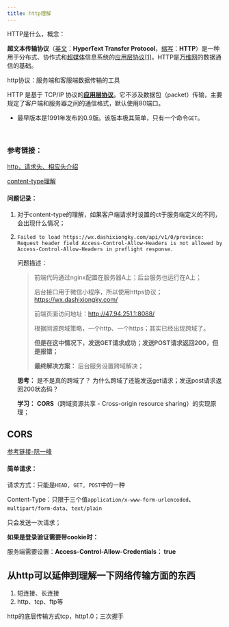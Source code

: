 ```yaml
---
title: http理解
---
```




HTTP是什么，概念：

**超文本传输协议**（[英文](https://zh.wikipedia.org/wiki/%E8%8B%B1%E6%96%87)：**HyperText Transfer Protocol**，[缩写](https://zh.wikipedia.org/wiki/%E7%B8%AE%E5%AF%AB)：**HTTP**）是一种用于分布式、协作式和[超媒体](https://zh.wikipedia.org/w/index.php?title=%E8%B6%85%E5%AA%92%E9%AB%94&action=edit&redlink=1)信息系统的[应用层协议](https://zh.wikipedia.org/wiki/%E5%BA%94%E7%94%A8%E5%B1%82)[[1\]](https://zh.wikipedia.org/wiki/%E8%B6%85%E6%96%87%E6%9C%AC%E4%BC%A0%E8%BE%93%E5%8D%8F%E8%AE%AE#cite_note-ietf2616-1)。HTTP是[万维网](https://zh.wikipedia.org/wiki/%E5%85%A8%E7%90%83%E8%B3%87%E8%A8%8A%E7%B6%B2)的数据通信的基础。

http协议：服务端和客服端数据传输的工具

HTTP 是基于 TCP/IP 协议的[**应用层协议**](http://www.ruanyifeng.com/blog/2012/05/internet_protocol_suite_part_i.html)。它不涉及数据包（packet）传输，主要规定了客户端和服务器之间的通信格式，默认使用80端口。

- 最早版本是1991年发布的0.9版。该版本极其简单，只有一个命令`GET`。

  ​


### 参考链接：

[http，请求头、相应头介绍](https://www.jianshu.com/p/b5993a20292a)

[content-type理解](https://segmentfault.com/a/1190000003002851)

#### 问题记录：

1. 对于content-type的理解，如果客户端请求时设置的ct于服务端定义的不同，会出现什么情况；

2. ```
   Failed to load https://wx.dashixiongky.com/api/v1/0/province: Request header field Access-Control-Allow-Headers is not allowed by Access-Control-Allow-Headers in preflight response.
   ```

   问题描述：

   > 前端代码通过nginx配置在服务器A上；后台服务也运行在A上；
   >
   > 后台接口用于微信小程序，所以使用https协议；https://wx.dashixiongky.com/
   >
   > 前端页面访问地址：http://47.94.251.1:8088/
   >
   > 根据同源跨域策略，一个http、一个https；其实已经出现跨域了。
   >
   > **但是在这中情况下，发送GET请求成功；发送POST请求返回200，但是报错；**
   >
   > **最终解决方案：** 后台服务设置跨域解决；

   **思考：** 是不是真的跨域了？ 为什么跨域了还能发送get请求；发送post请求返回200状态码？

   **学习：** **CORS**（跨域资源共享 - Cross-origin resource sharing）的实现原理；



## CORS

[参考链接-阮一峰](http://www.ruanyifeng.com/blog/2016/04/cors.html)

#### 简单请求：

请求方式：只能是`HEAD, GET, POST`中的一种

Content-Type：只限于三个值`application/x-www-form-urlencoded`、`multipart/form-data`、`text/plain`

只会发送一次请求；

**如果是登录验证需要带cookie时：**

服务端需要设置：**Access-Control-Allow-Credentials： true**





## 从http可以延伸到理解一下网络传输方面的东西

1. 短连接、长连接
2. http、tcp、ftp等



http的底层传输方式tcp，http1.0；三次握手